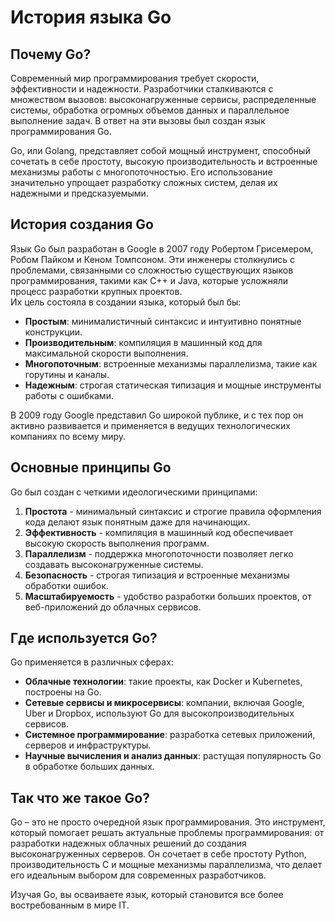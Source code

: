 # История языка Go

## Почему Go?

Современный мир программирования требует скорости, эффективности и надежности.
Разработчики сталкиваются с множеством вызовов: высоконагруженные сервисы, распределенные системы, обработка огромных объемов данных и параллельное выполнение задач.
В ответ на эти вызовы был создан язык программирования Go.

Go, или Golang, представляет собой мощный инструмент, способный сочетать в себе простоту, высокую производительность и встроенные механизмы работы с многопоточностью.
Его использование значительно упрощает разработку сложных систем, делая их надежными и предсказуемыми.

## История создания Go

Язык Go был разработан в Google в 2007 году Робертом Грисемером, Робом Пайком и Кеном Томпсоном.
Эти инженеры столкнулись с проблемами, связанными со сложностью существующих языков программирования, такими как C++ и Java, которые усложняли процесс разработки крупных проектов.\
Их цель состояла в создании языка, который был бы:

- **Простым**: минималистичный синтаксис и интуитивно понятные конструкции.
- **Производительным**: компиляция в машинный код для максимальной скорости выполнения.
- **Многопоточным**: встроенные механизмы параллелизма, такие как горутины и каналы.
- **Надежным**: строгая статическая типизация и мощные инструменты работы с ошибками.

В 2009 году Google представил Go широкой публике, и с тех пор он активно развивается и применяется в ведущих технологических компаниях по всему миру.

## Основные принципы Go

Go был создан с четкими идеологическими принципами:

1. **Простота** - минимальный синтаксис и строгие правила оформления кода делают язык понятным даже для начинающих.
2. **Эффективность** -  компиляция в машинный код обеспечивает высокую скорость выполнения программ.
3. **Параллелизм** - поддержка многопоточности позволяет легко создавать высоконагруженные системы.
4. **Безопасность** - строгая типизация и встроенные механизмы обработки ошибок.
5. **Масштабируемость** - удобство разработки больших проектов, от веб-приложений до облачных сервисов.

## Где используется Go?

Go применяется в различных сферах:

- **Облачные технологии**: такие проекты, как Docker и Kubernetes, построены на Go.
- **Сетевые сервисы и микросервисы**: компании, включая Google, Uber и Dropbox, используют Go для высокопроизводительных сервисов.
- **Системное программирование**: разработка сетевых приложений, серверов и инфраструктуры.
- **Научные вычисления и анализ данных**: растущая популярность Go в обработке больших данных.

## Так что же такое Go?

Go – это не просто очередной язык программирования.
Это инструмент, который помогает решать актуальные проблемы программирования: от разработки надежных облачных решений до создания высоконагруженных серверов.
Он сочетает в себе простоту Python, производительность C и мощные механизмы параллелизма, что делает его идеальным выбором для современных разработчиков.

Изучая Go, вы осваиваете язык, который становится все более востребованным в мире IT.
